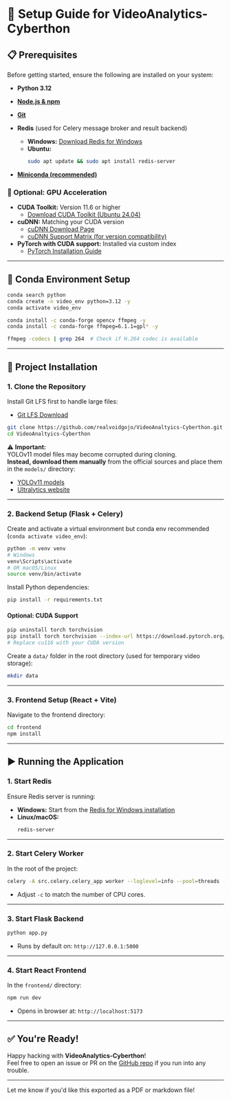# 🔧 Setup Guide for VideoAnalytics-Cyberthon

## 📋 Prerequisites

Before getting started, ensure the following are installed on your system:

- **Python 3.12**
- **[Node.js & npm](https://nodejs.org/en/download)**
- **[Git](https://git-scm.com/downloads)**
- **Redis** (used for Celery message broker and result backend)  
  - **Windows:** [Download Redis for Windows](https://github.com/tporadowski/redis/releases)  
  - **Ubuntu:**  
    ```bash
    sudo apt update && sudo apt install redis-server
    ```

- **[Miniconda (recommended)](https://www.anaconda.com/docs/getting-started/miniconda/install#quickstart-install-instructions)**

### 🚀 Optional: GPU Acceleration

- **CUDA Toolkit:** Version 11.6 or higher  
  - [Download CUDA Toolkit (Ubuntu 24.04)](https://developer.nvidia.com/cuda-downloads?target_os=Linux&target_arch=x86_64&Distribution=Ubuntu&target_version=24.04)
- **cuDNN:** Matching your CUDA version  
  - [cuDNN Download Page](https://developer.nvidia.com/cudnn-downloads?target_os=Linux&target_arch=x86_64)  
  - [cuDNN Support Matrix (for version compatibility)](https://docs.nvidia.com/deeplearning/cudnn/backend/latest/reference/support-matrix.html)
- **PyTorch with CUDA support:** Installed via custom index  
  - [PyTorch Installation Guide](https://pytorch.org/get-started/locally/)

---

## 🧱 Conda Environment Setup

```bash
conda search python
conda create -n video_env python=3.12 -y
conda activate video_env

conda install -c conda-forge opencv ffmpeg -y
conda install -c conda-forge ffmpeg=6.1.1=gpl* -y

ffmpeg -codecs | grep 264  # Check if H.264 codec is available
```

---

## 🧬 Project Installation

### 1. Clone the Repository

Install Git LFS first to handle large files:

- [Git LFS Download](https://git-lfs.com/)

```bash
git clone https://github.com/realvoidgojo/VideoAnaltyics-Cyberthon.git
cd VideoAnaltyics-Cyberthon
```

⚠️ **Important:**  
YOLOv11 model files may become corrupted during cloning.  
**Instead, download them manually** from the official sources and place them in the `models/` directory:

- [YOLOv11 models](https://github.com/ultralytics/ultralytics)
- [Ultralytics website](https://ultralytics.com/)

---

### 2. Backend Setup (Flask + Celery)

Create and activate a virtual environment but conda env recommended (`conda activate video_env`):

```bash
python -m venv venv
# Windows
venv\Scripts\activate
# OR macOS/Linux
source venv/bin/activate
```

Install Python dependencies:

```bash
pip install -r requirements.txt
```

#### Optional: CUDA Support

```bash
pip uninstall torch torchvision
pip install torch torchvision --index-url https://download.pytorch.org/whl/cu116
# Replace cu116 with your CUDA version
```

Create a `data/` folder in the root directory (used for temporary video storage):

```bash
mkdir data
```

---

### 3. Frontend Setup (React + Vite)

Navigate to the frontend directory:

```bash
cd frontend
npm install
```

---

## ▶️ Running the Application

### 1. Start Redis

Ensure Redis server is running:

- **Windows:** Start from the [Redis for Windows installation](https://github.com/tporadowski/redis/releases)
- **Linux/macOS:**  
  ```bash
  redis-server
  ```

---

### 2. Start Celery Worker

In the root of the project:

```bash
celery -A src.celery.celery_app worker --loglevel=info --pool=threads -c 4
```

- Adjust `-c` to match the number of CPU cores.

---

### 3. Start Flask Backend

```bash
python app.py
```

- Runs by default on: `http://127.0.0.1:5000`

---

### 4. Start React Frontend

In the `frontend/` directory:

```bash
npm run dev
```

- Opens in browser at: `http://localhost:5173`

---

## ✅ You're Ready!

Happy hacking with **VideoAnalytics-Cyberthon**!  
Feel free to open an issue or PR on the [GitHub repo](https://github.com/realvoidgojo/VideoAnaltyics-Cyberthon) if you run into any trouble.

---

Let me know if you'd like this exported as a PDF or markdown file!


